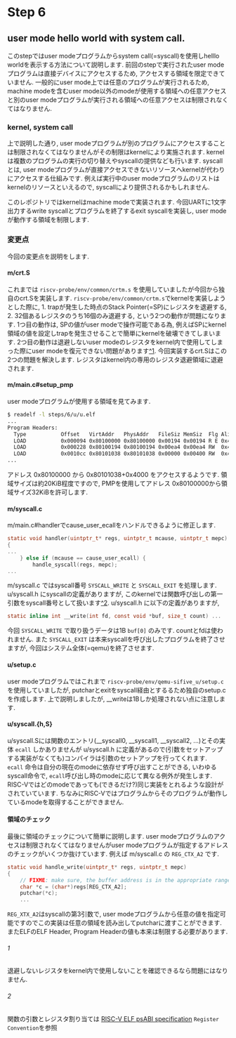 # Step 6

## user mode hello world with system call.
このstepではuser modeプログラムからsystem call(=syscall)を使用しhelllo worldを表示する方法について説明します. 前回のstepで実行されたuser modeプログラムは直接デバイスにアクセスするため, アクセスする領域を限定できていません. 一般的にuser mode上では任意のプログラムが実行されるため, machine modeを含むuser mode以外のmodeが使用する領域への任意アクセスと別のuser modeプログラムが実行される領域への任意アクセスは制限されなくてはなりません.

### kernel, system call
上で説明した通り, user modeプログラムが別のプログラムにアクセスすることは制限されなくてはなりませんがその制限はkernelにより実施されます. kernelは複数のプログラムの実行の切り替えやsyscallの提供なども行います. syscallとは, user modeプログラムが直接アクセスできないリソースへkernelが代わりにアクセスする仕組みです. 例えば実行中のuser modeプログラムのリストはkernelのリソースといえるので, syscallにより提供されるかもしれません.

このレポジトリではkernelはmachine modeで実装されます.
今回UARTに1文字出力するwrite syscallとプログラムを終了するexit syscallを実装し, user modeが動作する領域を制限します.

### 変更点
今回の変更点を説明をします.

#### m/crt.S
これまでは `riscv-probe/env/common/crtm.s` を使用していましたが今回から独自のcrt.Sを実装します. `riscv-probe/env/common/crtm.s`でkernelを実装しようとした際に, 1. trapが発生した時点のStack Pointer(=SP)にレジスタを退避する, 2. 32個あるレジスタのうち16個のみ退避する, という2つの動作が問題になります. 1つ目の動作は, SPの値がuser modeで操作可能である為, 例えばSPにkernel領域の値を設定しtrapを発生させることで簡単にkernelを破壊できてしまいます. 2つ目の動作は退避しないuser modeのレジスタをkernel内で使用してしまった際にuser modeを復元できない問題があります[^1](1). 今回実装するcrt.Sはこの2つの問題を解決します. レジスタはkernel内の専用のレジスタ退避領域に退避されます.

#### m/main.c#setup_pmp
user modeプログラムが使用する領域を見てみます.
```bash
$ readelf -l steps/6/u/u.elf
...
Program Headers:
  Type           Offset   VirtAddr   PhysAddr   FileSiz MemSiz  Flg Align
  LOAD           0x000094 0x80100000 0x80100000 0x00194 0x00194 R E 0x4
  LOAD           0x000228 0x80100194 0x80100194 0x00ea4 0x00ea4 RW  0x4
  LOAD           0x0010cc 0x80101038 0x80101038 0x00000 0x00400 RW  0x4
...
```
アドレス 0x80100000 から 0x80101038+0x4000 をアクセスするようです. 領域サイズは約20KiB程度ですので, PMPを使用してアドレス 0x80100000から領域サイズ32KiBを許可します.

#### m/syscall.c
m/main.c#handlerでcause_user_ecallをハンドルできるように修正します.
```c
static void handler(uintptr_t* regs, uintptr_t mcause, uintptr_t mepc)
{
...
    } else if (mcause == cause_user_ecall) {
        handle_syscall(regs, mepc);
...
```
m/syscall.c ではsyscall番号 `SYSCALL_WRITE` と `SYSCALL_EXIT` を処理します. u/syscall.h にsyscallの定義がありますが, このkernelでは関数呼び出しの第一引数をsyscall番号として扱います[^2](2).
u/syscall.h に以下の定義がありますが, 
```c
static inline int __write(int fd, const void *buf, size_t count) ...
```
今回 `SYSCALL_WRITE` で取り扱うデータは1B `buf[0]` のみです. countとfdは使われません. また `SYSCALL_EXIT` は本来syscallを呼び出したプログラムを終了させますが, 今回はシステム全体(=qemu)を終了させます.

#### u/setup.c
user modeプログラムではこれまで `riscv-probe/env/qemu-sifive_u/setup.c` を使用していましたが, putcharとexitをsyscall経由とするるため独自のsetup.cを作成します. 上で説明しましたが, \_\_writeは1Bしか処理されない点に注意します.

#### u/syscall.{h,S}
u/syscall.Sには関数のエントリ(\_\_syscall0, \_\_syscall1, \_\_syscall2, ...)とその実体 `ecall` しかありませんが u/syscall.h に定義があるので(引数をセットアップする実装がなくても)コンパイラは引数のセットアップを行ってくれます.	
`ecall` 命令は自分の現在のmodeに依存せず呼び出すことができる, いわゆるsyscall命令で, `ecall`呼び出し時のmodeに応じて異なる例外が発生します. RISC-Vではどのmodeであっても(できるだけ?)同じ実装をとれるような設計がされていています. ちなみにRISC-Vではプログラムからそのプログラムが動作しているmodeを取得することができません.

#### 領域のチェック
最後に領域のチェックについて簡単に説明します.
user modeプログラムのアクセスは制限されなくてはなりませんがuser modeプログラムが指定するアドレスのチェックがいくつか抜けています. 例えば m/syscall.c の `REG_CTX_A2` です.
```c
static void handle_write(uintptr_t* regs, uintptr_t mepc)
{
    // FIXME: make sure, the buffer address is in the appropriate range.
    char *c = (char*)regs[REG_CTX_A2];
    putchar(*c);
    ...
```
`REG_XTX_A2`はsyscallの第3引数で, user modeプログラムから任意の値を指定可能ですのでこの実装は任意の領域を読み出してputcharに渡すことができます. またELFのELF Header, Program Headerの値も本来は制限する必要があります.

###### 1
退避しないレジスタをkernel内で使用しないことを確認できるなら問題にはなりません.

###### 2
関数の引数とレジスタ割り当ては [RISC-V ELF psABI specification](https://github.com/riscv/riscv-elf-psabi-doc/blob/master/riscv-elf.md#-register-convention) `Register Convention`を参照